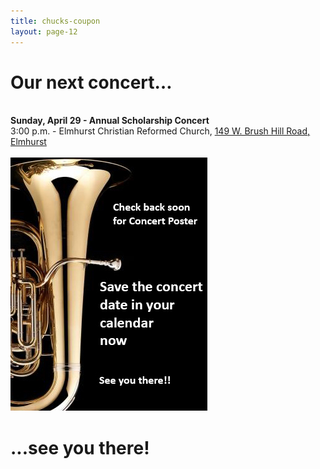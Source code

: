 ```yaml
---
title: chucks-coupon
layout: page-12
---
```


<h1>Our next concert…</h1>

 <br /><strong>Sunday, April 29 - Annual Scholarship Concert</strong><br />3:00 p.m. - Elmhurst Christian Reformed Church, <a href="https://www.google.com/maps/dir/''/149+W+Brush+Hill+Rd,+Elmhurst,+IL+60126/@41.862754,-88.0810201,12z/data=!4m8!4m7!1m0!1m5!1m1!1s0x880e4c879f7c8743:0x3a7da87e1b5b4435!2m2!1d-87.9409424!2d41.8627753" target="new">149 W. Brush Hill Road, Elmhurst </a><br/>
                        <br/><img src="images/awb-poster-coming-soon-01.jpg" width="315" height="405" alt=""/></li></ul> 


<h1>...see you there!<h1>

